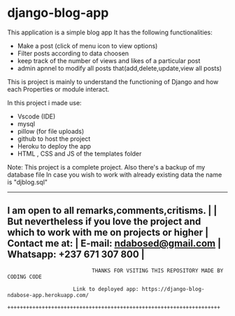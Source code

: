 # django-blog-app

This application is a simple blog app
It has the following functionalities:
  - Make a post (click of menu icon to view options)
  - Filter posts according to data choosen
  - keep track of the number of views and likes of a particular post
  - admin apnnel to modify all posts that(add,delete,update,view all posts)
 
This is project is mainly to understand the functioning of Django and how each 
Properties or module interact.

In this project i made use:
  - Vscode (IDE)
  - mysql
  - pillow (for file uploads)
  - github to host the project
  - Heroku to deploy the app
  - HTML , CSS and JS of the templates folder
  
 Note: This project is a complete project. Also there's a backup of my database file
        In case you wish to work with already existing data the name is "djblog.sql"
        
********************************************************************************************
I am open to all remarks,comments,critisms.                                                 |
                                                                                            |
But nevertheless if you love the project and which to work with me on projects or higher    |
Contact me at:                                                                              |
    E-mail: ndabosed@gmail.com                                                              |
    Whatsapp: +237 671 307 800                                                              |
---------------------------------------------------------------------------------------------


                               THANKS FOR VSITING THIS REPOSITORY MADE BY CODING CODE
                                            
                         Link to deployed app: https://django-blog-ndabose-app.herokuapp.com/
                         ++++++++++++++++++++++++++++++++++++++++++++++++++++++++++++++++++++
